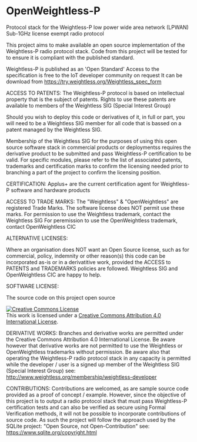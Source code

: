 # OpenWeightless-P
Protocol stack for the Weightless-P low power wide area network (LPWAN) Sub-1GHz license exempt radio protocol

This project aims to make available an open source implementation of the Weightless-P radio protocol stack.
Code from this project will be tested for to ensure it is compliant with the published standard.

Weightless-P is published as an 'Open Standard' 
Access to the specification is free to the IoT developer community on request
It can be download from https://try.weightless.org/Weightless_spec_form


ACCESS TO PATENTS:
The Weightless-P protocol is based on intellectual property that is the subject of patents.
Rights to use these patents are available to members of the Weightless SIG (Special Interest Group)

Should you wish to deploy this code or derivatives of it, in full or part, you will need to be a Weightless SIG member
for all code that is bassed on a patent managed by the Weightless SIG.

Membership of the Weightless SIG for the purposes of using this open source software stack in commercial products or 
deploymentss requires the derivative product to be submitted and pass Weightless-P certification to be valid.
For specific modules, please refer to the list of associated patents, trademarks and certification marks to confirm 
the licensing needed prior to branching a part of the project to confirm the licensing position.  


CERTIFICATION:
Applus+ are the current certification agent for Weightless-P software and hardware products


ACCESS TO TRADE MARKS:
The "Weightless" & "OpenWeightless" are registered Trade Marks. The software license does NOT permit use these marks.
For permission to use the Weightless trademark, contact the Weightless SIG
For peremission to use the OpenWeightless trademark, contact OpenWeightless CIC


ALTERNATIVE LICENSES:

Where an organisation does NOT want an Open Source license, such as for commercial, policy, indemnity or other reason(s)
this code can be incorporated as-is or in a derivatitive work, provided the ACCESS to PATENTS and TRADEMARKS policies
are followed. Weightless SIG and OpenWeightless CIC are happy to help.  


SOFTWARE LICENSE:

The source code on this project open source

<a rel="license" href="http://creativecommons.org/licenses/by/4.0/"><img alt="Creative Commons License" style="border-width:0" src="https://i.creativecommons.org/l/by/4.0/88x31.png" /></a><br />This work is licensed under a <a rel="license" href="http://creativecommons.org/licenses/by/4.0/">Creative Commons Attribution 4.0 International License</a>.

DERIVATIVE WORKS:
Branches and derivative works are permitted under the Creative Commons Attribution 4.0 International License.
Be aware however that derivative works are not permitted to use the Weightless or OpenWeightless trademarks without permission.
Be aware also that operating the Weightless-P radio protocol stack in any capacity is permitted while the developer / user is a signed up member of the Weightless SIG (Special Interest Group)  see:  http://www.weightless.org/membership/weightless-developer

CONTRIBUTIONS:
Contributions are welcomed, as are sample source code provided as a proof of concept / example. 
However, since the objective of this project is to output a radio protocol stack that must pass Weightless-P certification 
tests and can also be verified as secure using Formal Verification methods, it will not be possible to incorporate contributions
of source code. As such the project will follow the approach used by the SQLite project: "Open Source, not Open-Contribution"
see: https://www.sqlite.org/copyright.html
